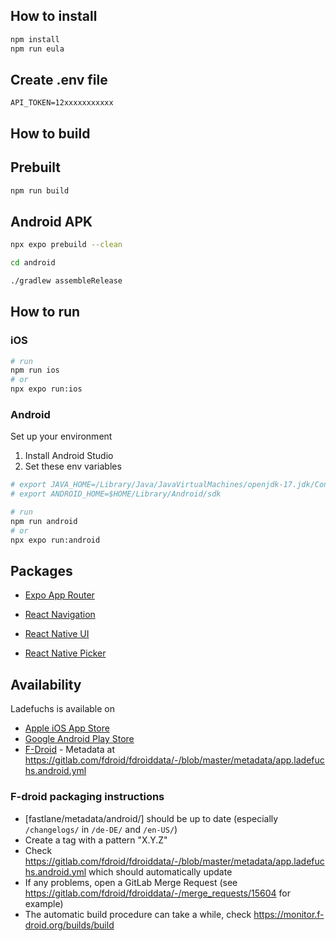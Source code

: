 ## How to install

```sh
npm install
npm run eula
```

## Create .env file

```
API_TOKEN=12xxxxxxxxxxx

```

## How to build

## Prebuilt

```sh
npm run build
```

## Android APK

```sh
npx expo prebuild --clean

cd android

./gradlew assembleRelease

```

## How to run

### iOS

```sh
# run
npm run ios
# or
npx expo run:ios
```

### Android

Set up your environment

1. Install Android Studio
2. Set these env variables

```sh
# export JAVA_HOME=/Library/Java/JavaVirtualMachines/openjdk-17.jdk/Contents/Home
# export ANDROID_HOME=$HOME/Library/Android/sdk
```

```sh
# run
npm run android
# or
npx expo run:android
```

## Packages

- [Expo App Router](https://docs.expo.dev/router/create-pages/)
- [React Navigation](https://reactnavigation.org/docs/header-buttons)

- [React Native UI](https://reactnativeelements.com/)
- [React Native Picker](https://github.com/react-native-picker/picker)


## Availability

Ladefuchs is available on 
* [Apple iOS App Store](https://apps.apple.com/de/app/ladefuchs/id1522882164)
* [Google Android Play Store](https://play.google.com/store/apps/details?id=app.ladefuchs.android)
* [F-Droid](https://f-droid.org/de/packages/app.ladefuchs.android/) - Metadata at https://gitlab.com/fdroid/fdroiddata/-/blob/master/metadata/app.ladefuchs.android.yml


### F-droid packaging instructions
* [fastlane/metadata/android/] should be up to date (especially `/changelogs/` in `/de-DE/` and `/en-US/`)
* Create a tag with a pattern "X.Y.Z"
* Check https://gitlab.com/fdroid/fdroiddata/-/blob/master/metadata/app.ladefuchs.android.yml which should automatically update
* If any problems, open a GitLab Merge Request (see https://gitlab.com/fdroid/fdroiddata/-/merge_requests/15604 for example)
* The automatic build procedure can take a while, check https://monitor.f-droid.org/builds/build
